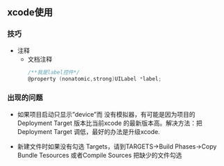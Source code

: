 ## xcode使用

### 技巧

* 注释
  * 文档注释
    ```c
    /**我是label控件*/
    @property (nonatomic,strong)UILabel *label;
    ```

### 出现的问题

* 如果项目启动只显示”device”而 没有模拟器，有可能是因为项目的Deployment Target 版本比当前xcode 的最新版本高。解决方法：把Deployment Target 调低，最好的办法是升级xcode.


* 新建文件时如果没有勾选 Targets，请到TARGETS->Build Phases->Copy Bundle Tesources 或者Compile Sources 把缺少的文件勾选



